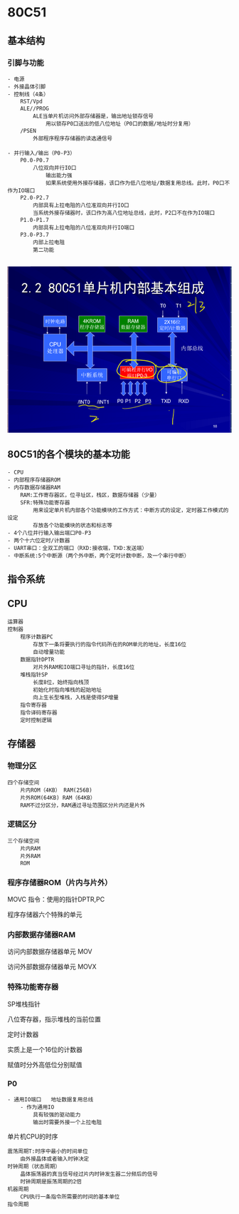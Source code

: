 # 80C51

## 基本结构

### 引脚与功能

```
- 电源
- 外接晶体引脚
- 控制线（4条）
	RST/Vpd
	ALE//PROG
		ALE当单片机访问外部存储器是，输出地址锁存信号
			用以锁存P0口送出的低八位地址（P0口的数据/地址时分复用）
	/PSEN
		外部程序程序存储器的读选通信号
		
- 并行输入/输出（P0-P3）
	P0.0-P0.7
		八位双向并行IO口
			输出能力强
			如果系统使用外接存储器，该口作为低八位地址/数据复用总线。此时，P0口不作为IO端口
	P2.0-P2.7
		内部具有上拉电阻的八位准双向并行IO口
		当系统外接存储器时，该口作为高八位地址总线，此时，P2口不在作为IO端口
	P1.0-P1.7
		内部具有上拉电阻的八位准双向并行IO端口
    P3.0-P3.7
    	内部上拉电阻
    	第二功能
 
```



![image-20210623103741472](80C51.assets/image-20210623103741472.png)

## 80C51的各个模块的基本功能

```
- CPU
- 内部程序存储器ROM
- 内存数据存储器RAM
	RAM:工作寄存器区，位寻址区，栈区，数据存储器（少量）
	SFR:特殊功能寄存器
		用来设定单片机内部各个功能模块的工作方式：中断方式的设定，定时器工作模式的设定
		存放各个功能模块的状态和标志等
- 4个八位并行输入输出端口P0-P3
- 两个十六位定时/计数器
- UART串口：全双工的端口（RXD:接收端，TXD:发送端）
- 中断系统:5个中断源（两个外中断，两个定时计数中断，及一个串行中断）
```

## 指令系统



## CPU

```
运算器
控制器
	程序计数器PC
		存放下一条将要执行的指令代码所在的ROM单元的地址，长度16位
		自动增量功能
	数据指针DPTR
		对片外RAM和IO端口寻址的指针，长度16位
	堆栈指针SP
		长度8位，始终指向栈顶
		初始化时指向堆栈的起始地址
		向上生长型堆栈，入栈是使得SP增量
	指令寄存器
	指令译码寄存器
	定时控制逻辑
```

## 存储器

### 物理分区

``` 
四个存储空间
	片内ROM（4KB） RAM(256B)
	片外ROM(64KB) RAM（64KB）
	RAM不过分区分，RAM通过寻址范围区分片内还是片外

```

### 逻辑区分

```
三个存储空间
	片内RAM
	片外RAM
	ROM
```

### 程序存储器ROM（片内与片外）

MOVC 指令：使用的指针DPTR,PC

程序存储器六个特殊的单元

### 内部数据存储器RAM

访问内部数据存储器单元 MOV

访问外部数据存储器单元 MOVX

### 特殊功能寄存器

SP堆栈指针

八位寄存器，指示堆栈的当前位置

定时计数器

实质上是一个16位的计数器

赋值时分外高低位分别赋值




### P0

```
- 通用IO端口   地址数据复用总线
	- 作为通用IO
		具有较强的驱动能力
		输出时需要外接一个上拉电阻
```





单片机CPU的时序

```
震荡周期T:时序中最小的时间单位
	由外接晶体或者输入时钟决定
时钟周期（状态周期）
	晶体振荡器的真当信号经过片内时钟发生器二分频后的信号
	时钟周期是振荡周期的2倍
机器周期
	CPU执行一条指令所需要的时间的基本单位
指令周期
	
```

